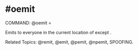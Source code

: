 # #oemit

COMMAND: @oemit <player>=<message>

Emits <message> to everyone in the current location of <player> except
<player>.

Related Topics: @remit, @emit, @pemit, @npemit, SPOOFING.
